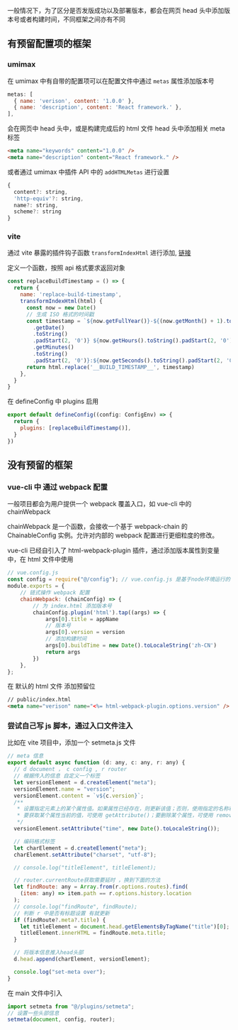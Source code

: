一般情况下，为了区分是否发版成功以及部署版本，都会在网页 head 头中添加版本号或者构建时间，不同框架之间亦有不同

## 有预留配置项的框架

### umimax

在 umimax 中有自带的配置项可以在配置文件中通过 `metas` 属性添加版本号

```js
metas: [
  { name: 'verison', content: '1.0.0' },
  { name: 'description', content: 'React framework.' },
],
```

会在网页中 head 头中，或是构建完成后的 html 文件 head 头中添加相关 meta 标签

```html
<meta name="keywords" content="1.0.0" />
<meta name="description" content="React framework." />
```

或者通过 umimax 中插件 API 中的 `addHTMLMetas` 进行设置

```js
{
  content?: string,
  'http-equiv'?: string,
  name?: string,
  scheme?: string
}
```

### vite

通过 vite 暴露的插件钩子函数 `transformIndexHtml` 进行添加, [链接](https://vitejs.cn/vite6-cn/guide/api-plugin.html#transformindexhtml)


定义一个函数，按照 api 格式要求返回对象

```js
const replaceBuildTimestamp = () => {
  return {
    name: 'replace-build-timestamp',
    transformIndexHtml(html) {
      const now = new Date()
      // 生成 ISO 格式的时间戳
      const timestamp = `${now.getFullYear()}-${(now.getMonth() + 1).toString().padStart(2, '0')}-${now
        .getDate()
        .toString()
        .padStart(2, '0')} ${now.getHours().toString().padStart(2, '0')}:${now
        .getMinutes()
        .toString()
        .padStart(2, '0')}:${now.getSeconds().toString().padStart(2, '0')}`
      return html.replace('__BUILD_TIMESTAMP__', timestamp)
    },
  }
}
```
在 defineConfig 中 plugins 启用
```js
export default defineConfig((config: ConfigEnv) => {
  return {
    plugins: [replaceBuildTimestamp()],
  }
})
```

## 没有预留的框架

### vue-cli 中 通过 webpack 配置

一般项目都会为用户提供一个 webpack 覆盖入口，如 vue-cli 中的 chainWebpack

chainWebpack 是一个函数，会接收一个基于 webpack-chain 的 ChainableConfig 实例。允许对内部的 webpack 配置进行更细粒度的修改。

vue-cli 已经自引入了 html-webpack-plugin 插件，通过添加版本属性到变量中，在 html 文件中使用

```js
// vue.config.js
const config = require("@/config"); // vue.config.js 是基于node环境运行的，所以这里使用的是require引入
module.exports = {
	// 链式操作 webpack 配置
	chainWebpack: (chainConfig) => {
		// 为 index.html 添加版本号
		chainConfig.plugin('html').tap((args) => {
			args[0].title = appName
			// 版本号
			args[0].version = version
			// 添加构建时间
			args[0].buildTime = new Date().toLocaleString('zh-CN')
			return args
		})
	},
};
```

在 默认的 html 文件 添加预留位

```html
// public/index.html
<meta name="verison" name="<%= html-webpack-plugin.options.version" />
```

### 尝试自己写 js 脚本，通过入口文件注入

比如在 vite 项目中，添加一个 setmeta.js 文件

```js
// meta 信息
export default async function (d: any, c: any, r: any) {
  // d document ， c config , r router
  // 根据传入的信息 自定义一个标签
  let versionElement = d.createElement("meta");
  versionElement.name = "version";
  versionElement.content = `v${c.version}`;
  /**
   * 设置指定元素上的某个属性值。如果属性已经存在，则更新该值；否则，使用指定的名称和值添加一个新的属性。
   * 要获取某个属性当前的值，可使用 getAttribute()；要删除某个属性，可使用 removeAttribute()。
   */
  versionElement.setAttribute("time", new Date().toLocaleString());

  // 编码格式标签
  let charElement = d.createElement("meta");
  charElement.setAttribute("charset", "utf-8");

  // console.log("titleElement", titleElement);

  // router.currentRoute获取需要延时 ，换到下面的方法
  let findRoute: any = Array.from(r.options.routes).find(
    (item: any) => item.path == r.options.history.location
  );
  // console.log("findRoute", findRoute);
  // 判断 r 中是否有标题设置 有就更新
  if (findRoute?.meta?.title) {
    let titleElement = document.head.getElementsByTagName("title")[0];
    titleElement.innerHTML = findRoute.meta.title;
  }

  // 将版本信息推入head头部
  d.head.append(charElement, versionElement);

  console.log("set-meta over");
}
```

在 main 文件中引入

```js
import setmeta from "@/plugins/setmeta";
// 设置一些头部信息
setmeta(document, config, router);
```
